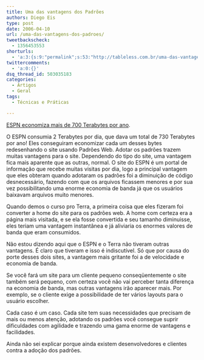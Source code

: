 ```yaml
---
title: Uma das vantagens dos Padrões
authors: Diego Eis
type: post
date: 2006-04-10
url: /uma-das-vantagens-dos-padroes/
tweetbackscheck:
  - 1356453553
shorturls:
  - 'a:3:{s:9:"permalink";s:53:"http://tableless.com.br/uma-das-vantagens-dos-padroes";s:7:"tinyurl";s:26:"http://tinyurl.com/3jhgtcd";s:4:"isgd";s:19:"http://is.gd/uOwYWk";}'
twittercomments:
  - 'a:0:{}'
dsq_thread_id: 503035183
categories:
  - Artigos
  - Geral
tags:
  - Técnicas e Práticas

---
```

[ESPN economiza mais de 700 Terabytes por ano][1].

O ESPN consumia 2 Terabytes por dia, que dava um total de 730 Terabytes por ano! Eles conseguiram economizar cada um desses bytes redesenhando o site usando Padrões Web. Adotar os padrões trazem muitas vantagens para o site. Dependendo do tipo do site, uma vantagem fica mais aparente que as outras, normal. O site do ESPN é um portal de informação que recebe muitas visitas por dia, logo a principal vantagem que eles obteram quando adotaram os padrões foi a diminuição de código desnecessário, fazendo com que os arquivos ficassem menores e por sua vez possibilitando uma enorme economia de banda já que os usuários baixavam arquivos muito menores.

Quando demos o curso pro Terra, a primeira coisa que eles fizeram foi converter a home do site para os padrões web. A home com certeza era a página mais visitada, e se ela fosse convertida e seu tamanho diminuisse, eles teriam uma vantagem instantânea e já aliviaria os enormes valores de banda que eram consumidos.

Não estou dizendo aqui que o ESPN e o Terra não tiveram outras vantagens. É claro que tiveram e isso é indiscutível. Só que por causa do porte desses dois sites, a vantagem mais gritante foi a de velocidade e economia de banda.
  
Se você fará um site para um cliente pequeno conseqüentemente o site também será pequeno, com certeza você não vai perceber tanta diferença na economia de banda, mas outras vantagens irão aparecer mais. Por exemplo, se o cliente exige a possibilidade de ter vários layouts para o usuário escolher.

Cada caso é um caso. Cada site tem suas necessidades que precisam de mais ou menos atenção, adotando os padrões você consegue suprir dificuldades com agilidade e trazendo uma gama enorme de vantagens e facilidades.
  
Ainda não sei explicar porque ainda existem desenvolvedores e clientes contra a adoção dos padrões.

 [1]: http://www.mikeindustries.com/blog/archive/2003/06/espn-interview